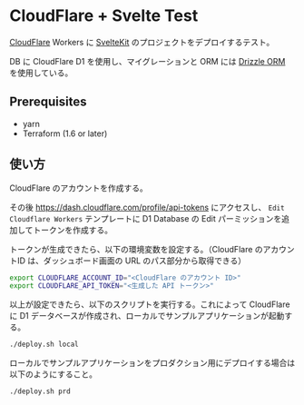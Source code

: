 # CloudFlare + Svelte Test

[CloudFlare](https://www.cloudflare.com/) Workers に [SvelteKit](https://kit.svelte.dev/) のプロジェクトをデプロイするテスト。

DB に CloudFlare D1 を使用し、マイグレーションと ORM には [Drizzle ORM](https://orm.drizzle.team/) を使用している。

## Prerequisites

* yarn
* Terraform (1.6 or later)

## 使い方

CloudFlare のアカウントを作成する。

その後 https://dash.cloudflare.com/profile/api-tokens にアクセスし、 `Edit Cloudflare Workers` テンプレートに D1 Database の Edit パーミッションを追加してトークンを作成する。

トークンが生成できたら、以下の環境変数を設定する。（CloudFlare のアカウントID は、ダッシュボード画面の URL のパス部分から取得できる）

```sh
export CLOUDFLARE_ACCOUNT_ID="<CloudFlare のアカウント ID>"
export CLOUDFLARE_API_TOKEN="<生成した API トークン>"
```

以上が設定できたら、以下のスクリプトを実行する。これによって CloudFlare に D1 データベースが作成され、ローカルでサンプルアプリケーションが起動する。

```sh
./deploy.sh local
```

ローカルでサンプルアプリケーションをプロダクション用にデプロイする場合は以下のようにすること。

```sh
./deploy.sh prd
```
